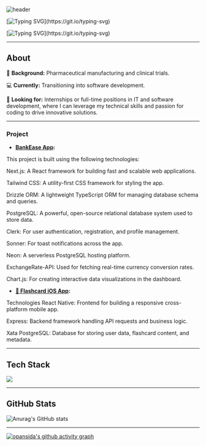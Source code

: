 ![header](https://capsule-render.vercel.app/api?type=wave&color=0D6A4F&height=120&section=header)


[![Typing SVG](https://readme-typing-svg.demolab.com?font=Fira+Code&pause=1001&color=36A162&background=9FA3AA00&center=true&vCenter=true&multiline=true&width=435&lines=Hey%2C+Hey+!)](https://git.io/typing-svg)

[![Typing SVG](https://readme-typing-svg.demolab.com?font=Fira+Code&pause=1001&color=36A162&background=9FA3AA00&center=true&vCenter=true&multiline=true&width=435&lines=I+am+Sida+Pan+.)](https://git.io/typing-svg)

- - -


## About

💊 **Background:**  Pharmaceutical manufacturing and clinical trials. 

💻 **Currently:**  Transitioning into software development.  

🔭 **Looking for:** Internships or full-time positions in IT and software development, where I can leverage my technical skills and passion for coding to drive innovative solutions.


- - -
### Project

- **[ BankEase App](https://github.com/opansida/bankease):**

This project is built using the following technologies:

Next.js: A React framework for building fast and scalable web applications.

Tailwind CSS: A utility-first CSS framework for styling the app.

Drizzle ORM: A lightweight TypeScript ORM for managing database schema and queries.

PostgreSQL: A powerful, open-source relational database system used to store data.

Clerk: For user authentication, registration, and profile management.

Sonner: For toast notifications across the app.

Neon: A serverless PostgreSQL hosting platform.

ExchangeRate-API: Used for fetching real-time currency conversion rates.

Chart.js: For creating interactive data visualizations in the dashboard.


- **[📱 Flashcard iOS App](https://github.com/opansida/flashcard):**

Technologies
React Native: Frontend for building a responsive cross-platform mobile app.

Express: Backend framework handling API requests and business logic.

Xata PostgreSQL: Database for storing user data, flashcard content, and metadata.




- - -
## Tech Stack

<a href="https://skillicons.dev">
  <img src="https://skillicons.dev/icons?i=express,html,java,js,nodejs,mysql,postgres,react,postman,py,git,docker,css," />
</a>

- - -

## GitHub Stats

![Anurag's GitHub stats](https://github-readme-stats.vercel.app/api?username=opansida&theme=shadow_green&show_icons=true) 

- - -

[![opansida's github activity graph](https://github-readme-activity-graph.vercel.app/graph?username=opansida&theme=github-compact)](https://github.com/opansida/github-readme-activity-graph)





